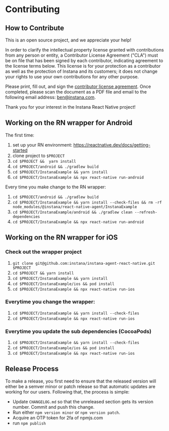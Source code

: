 # Contributing

## How to Contribute

This is an open source project, and we appreciate your help!

In order to clarify the intellectual property license granted with contributions from any person or entity, a Contributor License Agreement ("CLA") must be on file that has been signed by each contributor, indicating agreement to the license terms below. This license is for your protection as a contributor as well as the protection of Instana and its customers; it does not change your rights to use your own contributions for any other purpose.

Please print, fill out, and sign the [contributor license agreement](https://github.com/instana/nodejs-sensor/raw/main/misc/instana-nodejs-cla-individual.pdf). Once completed, please scan the document as a PDF file and email to the following email address: ben@instana.com.

Thank you for your interest in the Instana React Native project!

## Working on the RN wrapper for Android

The first time:
1. set up your RN environment: https://reactnative.dev/docs/getting-started
2. clone project to `$PROJECT`
3. `cd $PROJECT &&  yarn install`
4. `cd $PROJECT/android && ./gradlew build`
5. `cd $PROJECT/InstanaExample && yarn install`
6. `cd $PROJECT/InstanaExample && npx react-native run-android`

Every time you make change to the RN wrapper:
1. `cd $PROJECT/android && ./gradlew build`
2. `cd $PROJECT/InstanaExample && yarn install --check-files && rm -rf node_modules/@instana/react-native-agent/InstanaExample`
3. `cd $PROJECT/InstanaExample/android && ./gradlew clean --refresh-dependencies`
4. `cd $PROJECT/InstanaExample && npx react-native run-android`

## Working on the RN wrapper for iOS
### Check out the wrapper project

1. `git clone git@github.com:instana/instana-agent-react-native.git $PROJECT`
2. `cd $PROJECT && yarn install`
3. `cd $PROJECT/InstanaExample && yarn install`
4. `cd $PROJECT/InstanaExample/ios && pod install`
5. `cd $PROJECT/InstanaExample && npx react-native run-ios`

### Everytime you change the wrapper:

1. `cd $PROJECT/InstanaExample && yarn install --check-files`
2. `cd $PROJECT/InstanaExample && npx react-native run-ios`

### Everytime you update the sub dependencies (CocoaPods)

1. `cd $PROJECT/InstanaExample && yarn install --check-files`
2. `cd $PROJECT/InstanaExample/ios && pod install`
3. `cd $PROJECT/InstanaExample && npx react-native run-ios`

## Release Process

To make a release, you first need to ensure that the released version will either be a semver minor or patch release so that automatic updates are working for our users. Following that, the process is simple:

- Update `CHANGELOG.md` so that the unreleased section gets its version number. Commit and push this change.
- Run either `npm version minor` or `npm version patch`.
- Acquire an OTP token for 2fa of npmjs.com
- run `npm publish`
